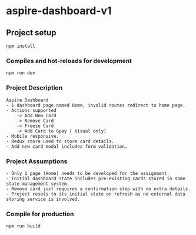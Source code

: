 # aspire-dashboard-v1

## Project setup

```
npm install
```

### Compiles and hot-reloads for development

```
npm run dev
```

### Project Description

```
Aspire Dashboard
- 1 dashboard page named Home, invalid routes redirect to home page.
- Actions supported
    -> Add New Card
    -> Remove Card
    -> Freeze Card
    -> Add Card to Gpay ( Visual only)
- Mobile responsive.
- Redux store used to store card details.
- Add new card modal includes form validation.

```
### Project Assumptions
```
- Only 1 page (Home) needs to be developed for the assignment.
- Initial dashboard state includes pre-existing cards stored in some state management system.
- Remove card just requires a confirmation step with no extra details.
- Project resets to its initial state on refresh as no external data storing service is involved.
```
### Compile for production

```
npm run build
```
